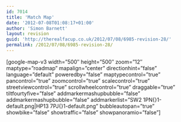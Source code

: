 ```yaml
---
id: 7014
title: 'Match Map'
date: '2012-07-08T01:08:17+01:00'
author: 'Simon Barnett'
layout: revision
guid: 'http://therealfacup.co.uk/2012/07/08/6985-revision-28/'
permalink: /2012/07/08/6985-revision-28/
---
```


\[google-map-v3 width=”500″ height=”500″ zoom=”12″ maptype=”roadmap” mapalign=”center” directionhint=”false” language=”default” poweredby=”false” maptypecontrol=”true” pancontrol=”true” zoomcontrol=”true” scalecontrol=”true” streetviewcontrol=”true” scrollwheelcontrol=”true” draggable=”true” tiltfourtyfive=”false” addmarkermashupbubble=”false” addmarkermashupbubble=”false” addmarkerlist=”SW2 1PN{}1-default.png|HP13 7PJ{}1-default.png” bubbleautopan=”true” showbike=”false” showtraffic=”false” showpanoramio=”false”\]
